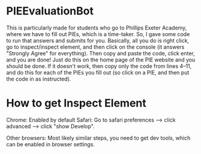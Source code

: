# PIEEvaluationBot
This is particularly made for students who go to Phillips Exeter Academy, where we have to fill out PIEs, which is a time-taker. So, I gave some code to run that answers and submits for you. Basically, all you do is right click, go to inspect/inspect element, and then click on the console (it answers "Strongly Agree" for everything). Then copy and paste the code, click enter, and you are done! Just do this on the home page of the PIE website and you should be done. If it doesn't work, then copy only the code from lines 4–11, and do this for each of the PIEs you fill out (so click on a PIE, and then put the code in as instructed).

# How to get Inspect Element 
Chrome: Enabled by default
Safari: Go to safari preferences --> click advanced --> click "show Develop".

Other browsers: Most likely similar steps, you need to get dev tools, which can be enabled in browser settings.
